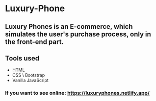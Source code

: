 # Luxury-Phone

## Luxury Phones is an E-commerce, which simulates the user's purchase process, only in the front-end part.

## Tools used
- HTML
- CSS \ Bootstrap
- Vanilla JavaScript

### If you want to see online: https://luxuryphones.netlify.app/
